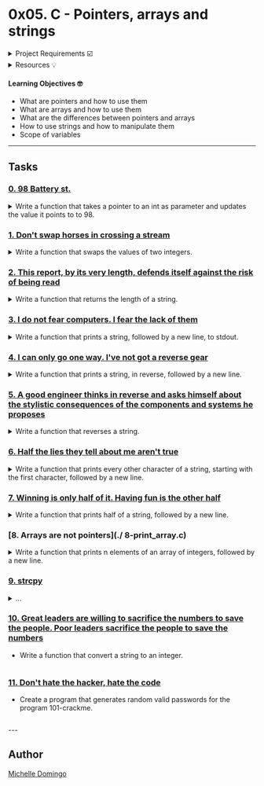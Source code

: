 # 0x05. C - Pointers, arrays and strings

<details><summary>Project Requirements ☑️</summary>
...
</details>

<details><summary>Resources 💡</summary>

* [C - Arrays](https://www.tutorialspoint.com/cprogramming/c_arrays.htm)
* [C - Pointers](https://www.tutorialspoint.com/cprogramming/c_pointers.htm)
* [C - Strings](https://www.tutorialspoint.com/cprogramming/c_strings.htm)
</details>

#### Learning Objectives 🤓

* What are pointers and how to use them
* What are arrays and how to use them
* What are the differences between pointers and arrays
* How to use strings and how to manipulate them
* Scope of variables

---
## Tasks

### [0. 98 Battery st.](./0-reset_to_98.c)
<details><summary>Write a function that takes a pointer to an int as parameter and updates the value it points to to 98.</summary><br>

* 
```

```
</details>

### [1. Don't swap horses in crossing a stream](./1-swap.c)
<details><summary>Write a function that swaps the values of two integers.</summary><br>

* 
```

```
</details>

### [2. This report, by its very length, defends itself against the risk of being read](./2-strlen.c)
<details><summary>Write a function that returns the length of a string.</summary><br>

* 
```

```
</details>

### [3. I do not fear computers. I fear the lack of them](./3-puts.c)
<details><summary>Write a function that prints a string, followed by a new line, to stdout.</summary><br>

* 
```

```
</details>

### [4. I can only go one way. I've not got a reverse gear](./4-print_rev.c)
<details><summary>Write a function that prints a string, in reverse, followed by a new line.</summary><br>

* 
```

```
</details>

### [5. A good engineer thinks in reverse and asks himself about the stylistic consequences of the components and systems he proposes](./5-rev_string.c)
<details><summary>Write a function that reverses a string. </summary><br>

*  
```

```
</details>

### [6. Half the lies they tell about me aren't true](./6-puts2.c)
<details><summary>Write a function that prints every other character of a string, starting with the first character, followed by a new line.</summary><br>

* 
```

```
</details>

### [7. Winning is only half of it. Having fun is the other half](./7-puts_half.c)
<details><summary>Write a function that prints half of a string, followed by a new line.</summary><br>

* 
```

```
</details>

### [8. Arrays are not pointers](./ 8-print_array.c)
<details><summary>Write a function that prints n elements of an array of integers, followed by a new line.</summary><br>

* 
```

```
</details>

### [9. strcpy](./9-strcpy.c)
<details><summary>...</summary><br>

* 
```

```
</details>

### [10. Great leaders are willing to sacrifice the numbers to save the people. Poor leaders sacrifice the people to save the numbers](./100-atoi.c)
* Write a function that convert a string to an integer.
```

```
</details>

### [11. Don't hate the hacker, hate the code](./101-keygen.c)
* Create a program that generates random valid passwords for the program 101-crackme.
```

```
</details>
---

## Author
[Michelle Domingo](https://github.com/michedomingo)
